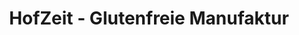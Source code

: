 ---
title: "HofZeit - Glutenfreie Manufaktur"
url: /braunschweig/hofzeit-glutenfreie-manufaktur/
shop: Bäckerei
---